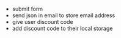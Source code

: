 - submit form
- send json in email to store email address
- give user discount code
- add discount code to their local storage
